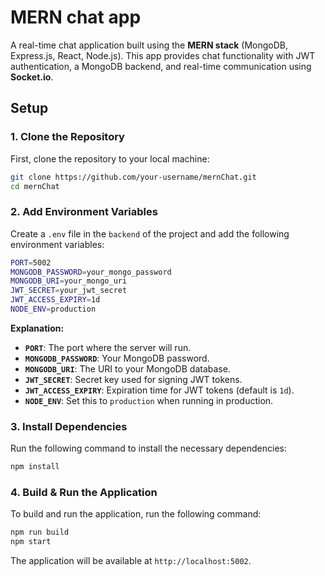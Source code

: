 # MERN chat app

A real-time chat application built using the **MERN stack** (MongoDB, Express.js, React, Node.js). This app provides chat functionality with JWT authentication, a MongoDB backend, and real-time communication using **Socket.io**.

## Setup

### 1. Clone the Repository

First, clone the repository to your local machine:

```bash
git clone https://github.com/your-username/mernChat.git
cd mernChat
```

### 2. Add Environment Variables

Create a `.env` file in the `backend` of the project and add the following environment variables:

```bash
PORT=5002
MONGODB_PASSWORD=your_mongo_password
MONGODB_URI=your_mongo_uri
JWT_SECRET=your_jwt_secret
JWT_ACCESS_EXPIRY=1d
NODE_ENV=production
```

**Explanation:**

- **`PORT`**: The port where the server will run.
- **`MONGODB_PASSWORD`**: Your MongoDB password.
- **`MONGODB_URI`**: The URI to your MongoDB database.
- **`JWT_SECRET`**: Secret key used for signing JWT tokens.
- **`JWT_ACCESS_EXPIRY`**: Expiration time for JWT tokens (default is `1d`).
- **`NODE_ENV`**: Set this to `production` when running in production.

### 3. Install Dependencies

Run the following command to install the necessary dependencies:

```bash
npm install
```

### 4. Build & Run the Application

To build and run the application, run the following command:

```bash
npm run build
npm start
```

The application will be available at `http://localhost:5002`.
